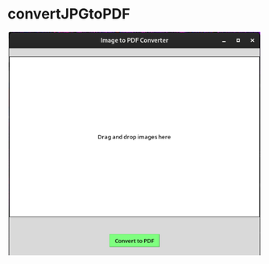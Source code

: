 # convertJPGtoPDF

<p style="text-align:center;">
<img src="./readmeTools/appImage.png" alt="Alternatif Metin" width="500"/>
</p>